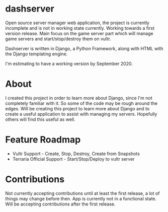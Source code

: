 # dashserver

Open source server manager web application, the project is currently incomplete and is not in working state currently. Working towards a first version release. Main focus on the game server part which will manage game servers and start/stop/destroy them on vultr.

Dashserver is written in Django, a Python Framework, along with HTML with the Django templating engine.

I'm estimating to have a working version by September 2020. 

# About
I created this project in order to learn more about Django, since I'm not completely familiar with it. So some of the code may be rough around the edges. Will be creating this project to learn more about Django and to create a useful application to assist with managing my servers. Hopefully others will find this useful as well.


# Feature Roadmap
* Vultr Support - Create, Stop, Destroy, Create from Snapshots
* Terraria Official Support - Start/Stop/Deploy to vultr server

# Contributions
Not currently accepting contributions until at least the first release, a lot of things may change before then. App is currently not in a functional state. Will be accepting contributions after the first release.
